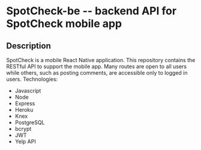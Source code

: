 
# SpotCheck-be -- backend API for SpotCheck mobile app

## Description

SpotCheck is a mobile React Native application.  This repository contains the RESTful API to support the mobile app. Many routes are open to all users while others, such as posting comments, are accessible only to logged in users.  Technologies:

- Javascript
- Node
- Express
- Heroku
- Knex
- PostgreSQL
- bcrypt
- JWT
- Yelp API
